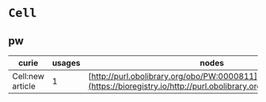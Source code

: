 # `Cell`

## pw

| curie            |   usages | nodes                                                                                                         |
|------------------|----------|---------------------------------------------------------------------------------------------------------------|
| Cell:new article |        1 | [http://purl.obolibrary.org/obo/PW:0000811](https://bioregistry.io/http://purl.obolibrary.org/obo/PW:0000811) |
